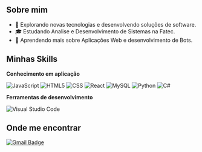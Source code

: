 ## Sobre mim

- 🤔 Explorando novas tecnologias e desenvolvendo soluções de software.
- 🎓 Estudando Analise e Desenvolvimento de Sistemas na Fatec.
- 🌱 Aprendendo mais sobre Aplicações Web e desenvolvimento de Bots.

## Minhas Skills

**Conhecimento em aplicação**

![JavaScript](https://img.shields.io/badge/JavaScript-F7DF1E?style=for-the-badge&logo=javascript&logoColor=black)
![HTML5](https://img.shields.io/badge/HTML5-E34F26?style=for-the-badge&logo=html5&logoColor=white)
![CSS](https://img.shields.io/badge/CSS-239120?&style=for-the-badge&logo=css3&logoColor=white)
![React](https://img.shields.io/badge/React-20232A?style=for-the-badge&logo=react&logoColor=61DAFB)
![MySQL](https://img.shields.io/badge/MySQL-00000F?style=for-the-badge&logo=mysql&logoColor=white)
![Python](https://img.shields.io/badge/Python-3776AB?style=for-the-badge&logo=python&logoColor=white)
![C#](https://img.shields.io/badge/C%23-239120?style=for-the-badge&logo=c-sharp&logoColor=white)

**Ferramentas de desenvolvimento**

![Visual Studio Code](https://img.shields.io/badge/-Visual%20Studio%20Code-333333?style=flat&logo=visual-studio-code&logoColor=007ACC)

## Onde me encontrar

[![Gmail Badge](https://img.shields.io/badge/-andreskaique1@gmail.com-006bed?style=flat-square&logo=Gmail&logoColor=white&link=mailto:andreskaique1@gmail.com)](mailto:andreskaique1@gmail.com)
